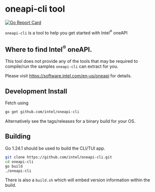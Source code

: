 # oneapi-cli tool
[![Go Report Card](https://goreportcard.com/badge/github.com/intel/oneapi-cli)](https://goreportcard.com/report/github.com/intel/oneapi-cli)

`oneapi-cli` is a tool to help you get started with Intel<sup>®</sup> oneAPI

## Where to find Intel<sup>®</sup>  oneAPI.

This tool does not provide any of the tools that may be required to compile/run the samples `oneapi-cli` can extract for you.

Please visit https://software.intel.com/en-us/oneapi for details.

## Development Install 

Fetch using 
```bash
go get github.com/intel/oneapi-cli
``` 
Alternatively see the tags/releases for a binary build for your OS.

## Building
Go 1.24.1 should be used to build the CLI/TUI app.

```bash
git clone https://github.com/intel/oneapi-cli.git
cd oneapi-cli
go build
./oneapi-cli
```

There is also a `build.sh` which will embed version information within the build.